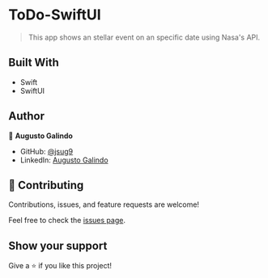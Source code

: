 # ToDo-SwiftUI

> This app shows an stellar event on an specific date using Nasa's API.

## Built With

- Swift
- SwiftUI

## Author

👤 **Augusto Galindo**

- GitHub: [@jsug9](https://github.com/jsug9)
- LinkedIn: [Augusto Galindo](https://www.linkedin.com/in/augustogalindo/)

## 🤝 Contributing

Contributions, issues, and feature requests are welcome!

Feel free to check the [issues page](https://github.com/jsug9/SpacePhoto-SwiftUI/issues).

## Show your support

Give a ⭐️ if you like this project!
